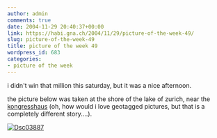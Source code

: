 ```yaml
---
author: admin
comments: true
date: 2004-11-29 20:40:37+00:00
link: https://habi.gna.ch/2004/11/29/picture-of-the-week-49/
slug: picture-of-the-week-49
title: picture of the week 49
wordpress_id: 683
categories:
- picture of the week
---
```



i didn't win that million this saturday, but it was a nice afternoon.
  
the picture below was taken at the shore of the lake of zurich, near the [kongresshaus](http://map.search.ch/zuerich?x=247&y=299&z=1024) (oh, how would i love geotagged pictures, but that is a completely different story....).



[![Dsc03887](https://habi.gna.ch/blog/images/DSC03887-tm.jpg)](https://habi.gna.ch/blog/images/DSC03887.jpg)

